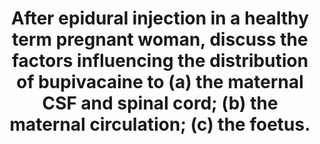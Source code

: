 ---
title: "After epidural injection in a healthy term pregnant woman, discuss the factors influencing the distribution of bupivacaine to (a) the maternal CSF and spinal cord; (b) the maternal circulation; (c) the foetus."
entityType: SAQ
exam: PEX
college: ANZCA
year: 2007
sitting: A
question: 02
passRate: 46
EC_expectedDomains:
- "The main points expected for a pass included a discussion of the factors affecting diffusion as described in Fick's Law and how these pertained to the three diffusion interfaces outlined in the question."
- "Solubility, ionization, tissue and protein binding, amount of drug, and concentration gradient all affect the distribution of bupivacaine from the epidural space to the CSF and maternal systemic circulation, and subsequently to the foetus."
- "Demonstration of comprehension that there are physiological differences between these four compartments and how these determine bupivacaine's distribution was expected."
EC_extraCredit:
- "Additional marks were awarded for the consequences of the addition of adrenaline or bicarbonate to the bupivacaine solution, a discussion on epidural depot of drug, the biphasic nature of systemic absorption and foetal acidosis effect on bupivacaine protein binding."
EC_errorsCommon:
- "Common errors included discussing elements of bupivacaine that were not requested; such as drawing its structure or a pharmacodynamic discussion of its toxicity."
- "Also, reproducing factual information, such as the pKa of the drug, without discussing how this affects its diffusion at the three interfaces, did not attract marks."
---